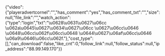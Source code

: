 {"video":{"playeradvertcornel":"","has_comment":"yes","has_comment_txt":"","size":null,"file_link":"","watch_action":{"type":"login","txt":"\u0628\u0631\u0627\u06cc \u062a\u0645\u0627\u0634\u0627\u06cc \u0627\u06cc\u0646 \u0648\u06cc\u062f\u06cc\u0648 \u0644\u0627\u06af\u06cc\u0646 \u06a9\u0646\u06cc\u062f."},"cost_type":[],"can_download":false,"like_cnt":0,"follow_link":null,"follow_status":null,"ip_address":"88.99.149.170"}}
